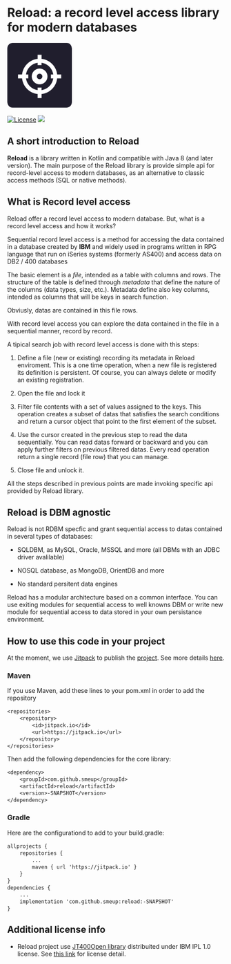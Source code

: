 # Reload: a record level access library for modern databases 
![reload Logo](/images/logo-reload-small.png)  

[![License](https://img.shields.io/badge/License-Apache%202.0-blue.svg)](https://opensource.org/licenses/Apache-2.0) [![](https://jitpack.io/v/smeup/reload.svg)](https://jitpack.io/#smeup/reload)



## A short introduction to Reload

**Reload** is a library written in Kotlin and compatible with Java 8 (and later version). The main purpose of the Reload library is provide simple api for record-level access to modern databases, as an alternative to classic access methods (SQL or native methods).

## What is Record level access

Reload offer a record level access to modern database. But, what is a record level access and how it works?

Sequential record level access is a method for accessing the data contained in a database created by **IBM** and widely used in programs written in RPG language that run on iSeries systems (formerly AS400) and access data on DB2 / 400 databases

The basic element is a *file*, intended as a table with columns and rows. The structure of the table is defined through *metadata* that define the nature of the columns (data types, size, etc.). Metadata define also key columns, intended as columns that will be keys in search function. 

Obviusly, datas are contained in this file rows.

With record level access you can explore the data contained in the file in a sequential manner, record by record.

A tipical search job with record level access is done with this steps:

1. Define a file (new or existing) recording its metadata in Reload enviroment. This is a one time operation, when a new file is registered its definition is persistent. Of course, you can always delete or modify an existing registration.

2. Open the file and lock it

3. Filter file contents with a set of values assigned to the keys. This operation creates a subset of datas that satisfies the search conditions and return a cursor object that point to the first element of the subset.

4. Use the cursor created in the previous step to read the data sequentially. You can read datas forward or backward and you can apply further  filters on previous filtered datas. Every read operation return a single record (file row) that you can manage.

5. Close file and unlock it.

All the steps described in previous points are made invoking specific api provided by Reload library.
  

## Reload is DBM agnostic

Reload is not RDBM specfic and grant sequential access to datas contained in several types of databases:

- SQLDBM, as MySQL, Oracle, MSSQL and more (all DBMs with an JDBC driver avalilable)

- NOSQL database, as MongoDB, OrientDB and more

- No standard persitent data engines

Reload has a modular architecture based on a common interface. You can use exiting modules for sequential access to well knowns DBM or write new module for sequential access to data stored in your own  persistance environment. 
 
## How to use this code in your project

At the moment, we use [Jitpack](https://jitpack.io/) to publish the [project](https://jitpack.io/#smeup/reload).
See more details [here](docs/jitpack.md).

### Maven
If you use Maven, add these lines to your pom.xml in order to add the repository

    <repositories>
        <repository>
            <id>jitpack.io</id>
            <url>https://jitpack.io</url>
        </repository>
    </repositories>
	
Then add the following dependencies for the core library:
	
    <dependency>
        <groupId>com.github.smeup</groupId>
        <artifactId>reload</artifactId>
        <version>-SNAPSHOT</version>
    </dependency>

### Gradle
Here are the configurationd to add to your build.gradle:
```
allprojects {
    repositories {
        ...
        maven { url 'https://jitpack.io' }
    }
}
dependencies {
    ...
    implementation 'com.github.smeup:reload:-SNAPSHOT'
}
```
  
## Additional license info

- Reload project use [JT400Open library](https://sourceforge.net/projects/jt400/) distribuited under IBM IPL 1.0 license. See [this link](https://opensource.org/licenses/ibmpl.php) for license detail.


